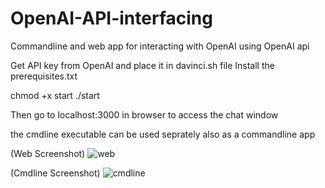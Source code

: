 # OpenAI-API-interfacing
Commandline and web app for interacting with OpenAI using OpenAI api


Get API key from OpenAI and place it in davinci.sh file
Install the prerequisites.txt

chmod +x start
./start

Then go to localhost:3000 in browser to access the chat window


the cmdline executable can be used seprately also as a commandline app


(Web Screenshot)
![web](https://user-images.githubusercontent.com/70572289/214371885-6e13b6a0-ccb4-4172-a820-f9fdca45d143.png)


(Cmdline Screenshot)
![cmdline](https://user-images.githubusercontent.com/70572289/214372020-77e3966b-f25d-411d-beb0-2da46614cfcf.png)
